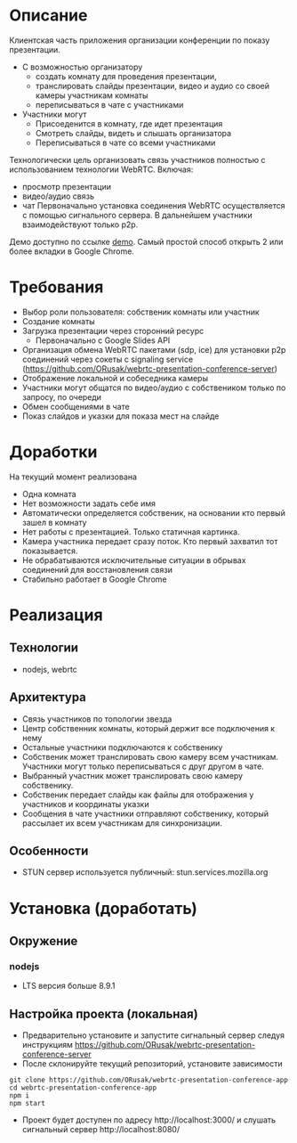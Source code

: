 # Описание
Клиентская часть приложения организации конференции по показу презентации. 
* С возможностью организатору 
    * создать комнату для проведения презентации, 
    * транслировать слайды презентации, видео и аудио со своей камеры участникам комнаты
    * переписываться в чате с участниками
* Участники могут
    * Присоеденится в комнату, где идет презентация
    * Смотреть слайды, видеть и слышать организатора
    * Переписываться в чате со всеми участниками 

Технологически цель организовать связь участников полностью с использованием технологии WebRTC. Включая: 
* просмотр презентации
* видео/аудио связь
* чат
Первоначально установка соединения WebRTC осуществляется с помощью сигнального сервера. В дальнейшем участники взаимодействуют только p2p.

Демо доступно по ссылке [demo](https://harebrownblogs.herokuapp.com/app/webrtc/build/). Самый простой способ открыть 2 или более вкладки в Google Chrome.

# Требования
* Выбор роли пользователя: собственик комнаты или участник
* Создание комнаты
* Загрузка презентации через сторонний ресурс
    * Первоначально с Google Slides API
* Организация обмена WebRTC пакетами (sdp, ice) для установки p2p соединений через сокеты с signaling service (https://github.com/ORusak/webrtc-presentation-conference-server)
* Отображение локальной и собеседника камеры
* Участники могут общатся по видео/аудио с собствеником только по запросу, по очереди
* Обмен сообщениями в чате
* Показ слайдов и указки для показа мест на слайде

# Доработки
На текущий момент реализована 
* Одна комната
* Нет возможности задать себе имя
* Автоматически определяется собственик, на основании кто первый зашел в комнату
* Нет работы с презентацией. Только статичная картинка.
* Камера участника передает сразу поток. Кто первый захватил тот показывается.
* Не обрабатываются исключительные ситуации в обрывах соединений для восстановления связи
* Стабильно работает в Google Chrome

# Реализация
## Технологии
* nodejs, webrtc

## Архитектура
* Связь участников по топологии звезда
* Центр собственник комнаты, который держит все подключения к нему
* Остальные участники подключаются к собственику
* Собственик может транслировать свою камеру всем участникам. Участники могут только переписываться с друг другом в чате.
* Выбранный участник может транслировать свою камеру собственику.
* Собственик передает слайды как файлы для отображения у участников и координаты указки
* Сообщения в чате участники отправляют собственику, который рассылает их всем участникам для синхронизации.

## Особенности 
* STUN сервер используется публичный: stun.services.mozilla.org

# Установка (доработать)
## Окружение
### nodejs
* LTS версия больше 8.9.1 
## Настройка проекта (локальная)
* Предварительно установите и запустите сигнальный сервер следуя инструкциям https://github.com/ORusak/webrtc-presentation-conference-server
* После склонируйте текущий репозиторий, установите зависимости
```
git clone https://github.com/ORusak/webrtc-presentation-conference-app
cd webrtc-presentation-conference-app
npm i
npm start
```
* Проект будет доступен по адресу http://localhost:3000/ и слушать сигнальный сервер http://localhost:8080/
